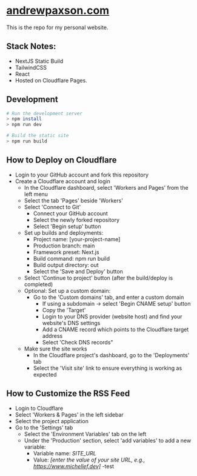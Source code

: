 # [andrewpaxson.com](https://andrewpaxson.com)

This is the repo for my personal website.

## Stack Notes:

- NextJS Static Build
- TailwindCSS
- React
- Hosted on Cloudflare Pages.

## Development

```bash
# Run the development server
> npm install
> npm run dev

# Build the static site
> npm run build
```


## How to Deploy on Cloudflare
- Login to your GitHub account and fork this repository
- Create a Cloudflare account and login
  - In the Cloudflare dashboard, select 'Workers and Pages' from the left menu
  - Select the tab 'Pages' beside 'Workers'
  - Select 'Connect to Git'
    - Connect your GitHub account
    - Select the newly forked repository
    - Select 'Begin setup' button
  - Set up builds and deployments: 
    - Project name: [your-project-name]
    - Production branch: main
    - Framework preset: Next.js
    - Build command: npm run build
    - Build output directory: out
    - Select the 'Save and Deploy' button
  - Select 'Continue to project' button (after the build/deploy is completed)
  - Optional: Set up a custom domain:
    - Go to the 'Custom domains' tab, and enter a custom domain
      - If using a subdomain -> select 'Begin CNAME setup' button
      - Copy the 'Target'
      - Login to your DNS provider (website host) and find your website's DNS settings
      - Add a CNAME record which points to the Cloudflare target address
      - Select 'Check DNS records"
  - Make sure the site works
    - In the Cloudflare project's dashboard, go to the 'Deployments' tab
    - Select the 'Visit site' link to ensure everything is working as expected


    
## How to Customize the RSS Feed
- Login to Cloudflare
- Select 'Workers & Pages' in the left sidebar
- Select the project application
- Go to the 'Settings' tab
  - Select the 'Environment Variables' tab on the left
  - Under the 'Production' section, select 'add variables' to add a new variable:
    - Variable name: *SITE_URL*
    - Value: *[enter the value of your site URL, e.g., https://www.michellef.dev]*
  -test